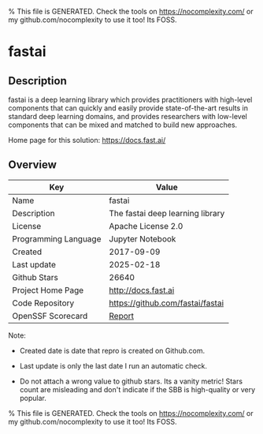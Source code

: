 
% This file is GENERATED. Check the tools on https://nocomplexity.com/ or my github.com/nocomplexity to use it too! Its FOSS. 

# fastai

## Description 

fastai is a deep learning library which provides practitioners with high-level components that can quickly and easily provide state-of-the-art results in standard deep learning domains, and provides researchers with low-level components that can be mixed and matched to build new approaches.

Home page for this solution: https://docs.fast.ai/ 

## Overview 

| Key | Value |
| --- | --- |
| Name | fastai |
| Description | The fastai deep learning library |
| License | Apache License 2.0 |
| Programming Language | Jupyter Notebook |
| Created | 2017-09-09 |
| Last update | 2025-02-18 |
| Github Stars | 26640 |
| Project Home Page | http://docs.fast.ai |
| Code Repository | https://github.com/fastai/fastai |
| OpenSSF Scorecard | [Report](https://securityscorecards.dev/viewer/?uri=github.com/fastai/fastai) |

Note:
 - Created date is date that repro is created on Github.com. 

- Last update is only the last date I run an automatic check. 

- Do not attach a wrong value to github stars. Its a vanity metric! Stars count are misleading and 
don't indicate if the SBB is high-quality or very popular.

% This file is GENERATED. Check the tools on https://nocomplexity.com/ or my github.com/nocomplexity to use it too! Its FOSS. 

